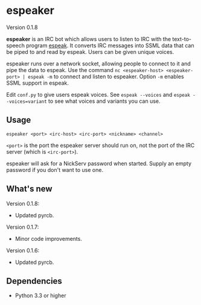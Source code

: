 espeaker
========

Version 0.1.8

**espeaker** is an IRC bot which allows users to listen to IRC with the
text-to-speech program [espeak]. It converts IRC messages into SSML data that
can be piped to and read by espeak. Users can be given unique voices.

[espeak]: https://en.wikipedia.org/wiki/ESpeak

espeaker runs over a network socket, allowing people to connect to it and pipe
the data to espeak. Use the command `nc <espeaker-host> <espeaker-port> |
espeak -m` to connect and listen to espeaker. Option `-m` enables SSML support
in espeak.

Edit `conf.py` to give users espeak voices. See `espeak --voices` and
`espeak --voices=variant` to see what voices and variants you can use.

Usage
-----

`espeaker <port> <irc-host> <irc-port> <nickname> <channel>`

`<port>` is the port the espeaker server should run on, not the port of the IRC
server (which is `<irc-port>`).

espeaker will ask for a NickServ password when started. Supply an empty
password if you don't want to use one.

What's new
----------

Version 0.1.8:

* Updated pyrcb.

Version 0.1.7:

* Minor code improvements.

Version 0.1.6:

* Updated pyrcb.

Dependencies
------------

* Python 3.3 or higher
